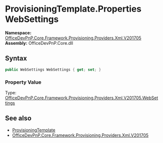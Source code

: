 # ProvisioningTemplate.Properties WebSettings
  

**Namespace:** [OfficeDevPnP.Core.Framework.Provisioning.Providers.Xml.V201705](OfficeDevPnP.Core.Framework.Provisioning.Providers.Xml.V201705.md)  
**Assembly:** OfficeDevPnP.Core.dll  
## Syntax
```C#
public WebSettings WebSettings { get; set; }
```

### Property Value
Type: [OfficeDevPnP.Core.Framework.Provisioning.Providers.Xml.V201705.WebSettings](OfficeDevPnP.Core.Framework.Provisioning.Providers.Xml.V201705.WebSettings.md)  

## See also
- [ProvisioningTemplate](OfficeDevPnP.Core.Framework.Provisioning.Providers.Xml.V201705.ProvisioningTemplate.md) 
- [OfficeDevPnP.Core.Framework.Provisioning.Providers.Xml.V201705](OfficeDevPnP.Core.Framework.Provisioning.Providers.Xml.V201705.md) 
